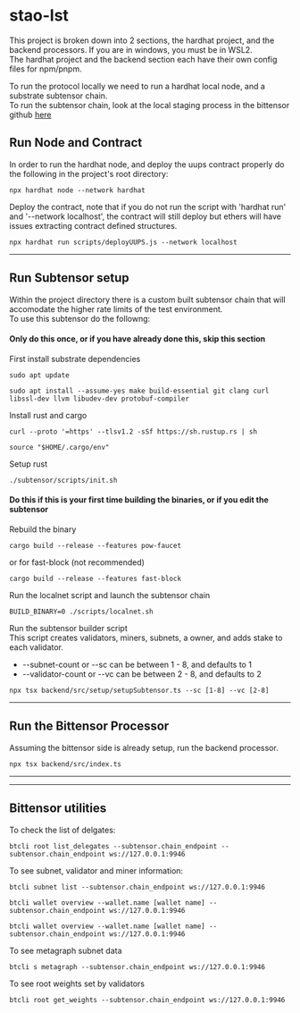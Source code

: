 # stao-lst

This project is broken down into 2 sections, the hardhat project, and the backend processors. If you are in windows, you must be in WSL2.  
The hardhat project and the backend section each have their own config files for npm/pnpm.

To run the protocol locally we need to run a hardhat local node, and a substrate subtensor chain.  
To run the subtensor chain, look at the local staging process in the bittensor github [here](https://github.com/opentensor/bittensor-subnet-template/blob/main/docs/running_on_staging.md)  

## Run Node and Contract
In order to run the hardhat node, and deploy the uups contract properly do the following in the project's root directory:

```shell
npx hardhat node --network hardhat
```

Deploy the contract, note that if you do not run the script with 'hardhat run' and '--network localhost', the contract will still deploy but ethers will have issues extracting contract defined structures.
```shell
npx hardhat run scripts/deployUUPS.js --network localhost
```
---

## Run Subtensor setup
Within the project directory there is a custom built subtensor chain that will accomodate the higher rate limits of the test environment.  
To use this subtensor do the followng:  

#### Only do this once, or if you have already done this, skip this section
First install substrate dependencies

```shell
sudo apt update
```
```shell
sudo apt install --assume-yes make build-essential git clang curl libssl-dev llvm libudev-dev protobuf-compiler
```

Install rust and cargo

```shell
curl --proto '=https' --tlsv1.2 -sSf https://sh.rustup.rs | sh
```
```shell
source "$HOME/.cargo/env"
```

Setup rust

```shell
./subtensor/scripts/init.sh
```

#### Do this if this is your first time building the binaries, or if you edit the subtensor

Rebuild the binary

```shell
cargo build --release --features pow-faucet
```
or for fast-block (not recommended)
```shell
cargo build --release --features fast-block
```

Run the localnet script and launch the subtensor chain

```shell
BUILD_BINARY=0 ./scripts/localnet.sh 
```

Run the subtensor builder script  
This script creates validators, miners, subnets, a owner, and adds stake to each validator.
* --subnet-count or --sc can be between 1 - 8, and defaults to 1
* --validator-count or --vc can be between 2 - 8, and defaults to 2

```shell
npx tsx backend/src/setup/setupSubtensor.ts --sc [1-8] --vc [2-8]
```
---

## Run the Bittensor Processor
Assuming the bittensor side is already setup, run the backend processor.

```shell
npx tsx backend/src/index.ts
```
---
---

## Bittensor utilities
To check the list of delgates:

```shell
btcli root list_delegates --subtensor.chain_endpoint --subtensor.chain_endpoint ws://127.0.0.1:9946
```

To see subnet, validator and miner information:

```shell
btcli subnet list --subtensor.chain_endpoint ws://127.0.0.1:9946
```

```shell
btcli wallet overview --wallet.name [wallet name] --subtensor.chain_endpoint ws://127.0.0.1:9946
```

```shell
btcli wallet overview --wallet.name [wallet name] --subtensor.chain_endpoint ws://127.0.0.1:9946
```

To see metagraph subnet data

```shell
btcli s metagraph --subtensor.chain_endpoint ws://127.0.0.1:9946
```

To see root weights set by validators

```shell
btcli root get_weights --subtensor.chain_endpoint ws://127.0.0.1:9946
```


